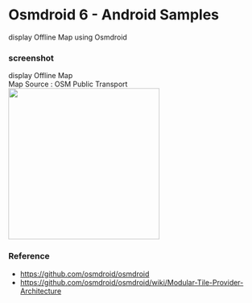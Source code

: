 Osmdroid 6 - Android Samples
===============

display Offline Map using Osmdroid <br/>

### screenshot <br/>
display Offline Map <br/>
Map Source : OSM Public Transport <br/>
<image src="https://raw.githubusercontent.com/ohwada/Android_Samples/master/Osmdroid6/screentshot/osmdroid6_offline_map.png" width="300" /> <br/>

### Reference <br/>
- https://github.com/osmdroid/osmdroid <br/>
- https://github.com/osmdroid/osmdroid/wiki/Modular-Tile-Provider-Architecture <br/>

